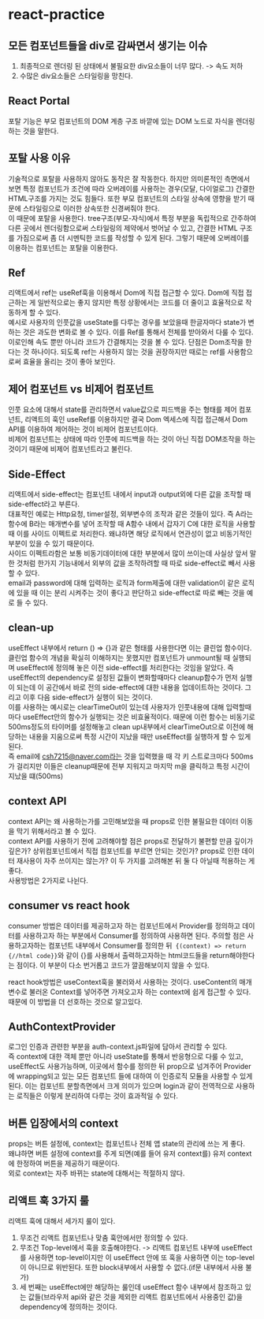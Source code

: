 # react-practice

모든 컴포넌트들을 div로 감싸면서 생기는 이슈
-----
1. 최종적으로 렌더링 된 상태에서 불필요한 div요소들이 너무 많다. -> 속도 저하
2. 수많은 div요소들은 스타일링을 망친다.


React Portal
----
포탈 기능은 부모 컴포넌트의 DOM 계층 구조 바깥에 있는 DOM 노드로 자식을 렌더링하는 것을 말한다.

포탈 사용 이유
----
기술적으로 포탈을 사용하지 않아도 동작은 잘 작동한다. 하지만 의미론적인 측면에서 보면 특정 컴포넌트가 조건에 따라 오버레이를 사용하는 경우(모달, 다이얼로그) 간결한 HTML구조를 가지는 것도 힘들다. 또한 부모 컴포넌트의 스타일 상속에 영향을 받기 때문에 스타일링으로 이러한 상속또한 신경써줘야 한다.     
이 때문에 포탈을 사용한다. tree구조(부모-자식)에서 특정 부분을 독립적으로 간주하여 다른 곳에서 렌더링함으로써 스타일링의 제약에서 벗어날 수 있고, 간결한 HTML 구조를 가짐으로써 좀 더 시멘틱한 코드를 작성할 수 있게 된다. 그렇기 때문에 오버레이를 이용하는 컴포넌트는 포탈을 이용한다.


Ref
----
리액트에서 ref는 useRef훅을 이용해서 Dom에 직접 접근할 수 있다. Dom에 직접 접근하는 게 일반적으로는 좋지 않지만 특정 상황에서는 코드를 더 줄이고 효율적으로 작동하게 할 수 있다.   
예시로 사용자의 인풋값을 useState를 다루는 경우를 보았을때 한글자마다 state가 변하는 것은 과도한 변화로 볼 수 있다. 이를 Ref를 통해서 전체를 받아와서 다룰 수 있다.   
이로인해 속도 뿐만 아니라 코드가 간결해지는 것을 볼 수 있다. 단점은 Dom조작을 한다는 것 하나이다. 되도록 ref는 사용하지 않는 것을 권장하지만 때로는 ref를 사용함으로써 효율을 올리는 것이 좋아 보인다.

제어 컴포넌트 vs 비제어 컴포넌트
-----
인풋 요소에 대해서 state를 관리하면서 value값으로 피드백을 주는 형태를 제어 컴포넌트, 리액트의 훅인 useRef를 이용하지만 결국 Dom 엑세스에 직접 접근해서 Dom API를 이용하여 제어하는 것이 비제어 컴포넌트이다.    
비제어 컴포넌트는 상태에 따라 인풋에 피드백을 하는 것이 아닌 직접 DOM조작을 하는 것이기 때문에 비제어 컴포넌트라고 불린다.

Side-Effect
-----
리액트에서 side-effect는 컴포넌트 내에서 input과 output외에 다른 값을 조작할 때 side-effect라고 부른다.     
대표적인 예로는 Http요청, timer설정, 외부변수의 조작과 같은 것들이 있다.    즉 A라는 함수에 B라는 매개변수를 넣어 조작할 때 A함수 내에서 갑자기 C에 대한 로직을 사용할 때 이를 사이드 이펙트로 처리한다. 왜냐하면 해당 로직에서 연관성이 없고 비동기적인 부분이 있을 수 있기 때문이다.     
사이드 이펙트라함은 보통 비동기데이터에 대한 부분에서 많이 쓰이는데 사실상 앞서 말한 것처럼 한가지 기능내에서 외부의 값을 조작하려할 때 따로 side-effect로 빼서 사용할 수 있다.   
email과 password에 대해 입력하는 로직과 form제출에 대한 validation이 같은 로직에 있을 때 이는 분리 시켜주는 것이 좋다고 판단하고 side-effect로 따로 빼는 것을 예로 들 수 있다.   


clean-up
-----
useEffect 내부에서 return () => {}과 같은 형태를 사용한다면 이는 클린업 함수이다. 클린업 함수의 개념을 확실히 이해하지는 못했지만 컴포넌트가 unmount될 때 실행되며 useEffect에 정의해 놓은 이전 side-effect를 처리한다는 것임을 알았다. 즉 useEffect의 dependency로 설정된 값들이 변화할때마다 cleanup함수가 먼저 실행이 되는데 이 공간에서 바로 전의 side-effect에 대한 내용을 업데이트하는 것이다. 그리고 이후 다음 side-effect가 실행이 되는 것이다.    
이를 사용하는 예시로는 clearTimeOut이 있는데 사용자가 인풋내용에 대해 입력할때마다 useEffect안의 함수가 실행되는 것은 비효율적이다. 때문에 이런 함수는 비동기로 500ms정도의 타이머를 설정해놓고 clean up내부에서 clearTimeOut으로 이전에 해당하는 내용을 지움으로써 특정 시간이 지났을 때만 useEffect를 실행하게 할 수 있게 된다.    
즉 email에 csh7215@naver.com라는 것을 입력했을 때 각 키 스트로크마다 500ms가 걸리지만 이들은 cleanup때문에 전부 지워지고 마지막 m을 클릭하고 특정 시간이 지났을 떄(500ms) 

context API
-----
context API는 왜 사용하는가를 고민해보았을 때 props로 인한 불필요한 데이터 이동을 막기 위해서라고 볼 수 있다.   
context API를 사용하기 전에 고려해야할 점은 props로 전달하기 불편할 만큼 깊이가 깊은가? 상위컴포넌트에서 직접 컴포넌트를 부르면 안되는 것인가? props로 인한 데이터 재사용이 자주 쓰이지는 않는가? 이 두 가지를 고려해본 뒤 둘 다 아닐때 적용하는 게 좋다.    
사용방법은 2가지로 나뉜다.   

consumer vs react hook
-----
consumer 방법은 데이터를 제공하고자 하는 컴포넌트에서 Provider를 정의하고 데이터를 사용하고자 하는 부분에서 Consumer를 정의하여 사용하면 된다. 주의할 점은 사용하고자하는 컴포넌트 내부에서 Consumer를 정의한 뒤``` {(context) => return {//html code}}```와 같이 {}를 사용해서 출력하고자하는 html코드들을 return해야한다는 점이다. 이 부분이 다소 번거롭고 코드가 깔끔해보이지 않을 수 있다. 
      
react hook방법은 useContext훅을 불러와서 사용하는 것이다. useContent의 매개변수로 불러온 Context를 넣어주면 가져오고자 하는 context에 쉽게 접근할 수 있다. 때문에 이 방법을 더 선호하는 것으로 알고있다.   

AuthContextProvider
-----
로그인 인증과 관련한 부분을 auth-context.js파일에 담아서 관리할 수 있다.   
즉 context에 대한 객체 뿐만 아니라 useState를 통해서 반응형으로 다룰 수 있고, useEffect도 사용가능하며, 이곳에서 함수를 정의한 뒤 prop으로 넘겨주어 Provider에 wrapping되고 있는 모든 컴포넌트 들에 대하여 이 인증로직 모듈을 사용할 수 있게 된다. 이는 컴포넌트 분할측면에서 크게 의미가 있으며 login과 같이 전역적으로 사용하는 로직들은 이렇게 분리하여 다루는 것이 효과적일 수 있다.

버튼 입장에서의 context
-----
props는 버튼 설정에, context는 컴포넌트나 전체 앱 state의 관리에 쓰는 게 좋다.    
왜냐하면 버튼 설정에 context를 주게 되면(예를 들어 유저 context를) 유저 context에 한정하여 버튼을 제공하기 때문이다.   
외로 context는 자주 바뀌는 state에 대해서는 적절하지 않다.   

리액트 훅 3가지 룰
-----
리액트 훅에 대해서 세가지 룰이 있다.
1. 무조건 리액트 컴포넌트나 맞춤 훅안에서만 정의할 수 있다.
2. 무조건 Top-level에서 훅을 호출해야한다. -> 리액트 컴포넌트 내부에 useEffect를 사용하면 top-level이지만 이 useEffect 안에 또 훅을 사용하면 이는 top-level이 아니므로 위반된다. 또한 block내부에서 사용할 수 없다.(if문 내부에서 사용 불가)
3. 세 번째는 useEffect에만 해당하는 룰인데 useEffect 함수 내부에서 참조하고 있는 값들(브라우저 api와 같은 것을 제외한 리액트 컴포넌트에서 사용중인 값)을 dependency에 정의하는 것이다.
